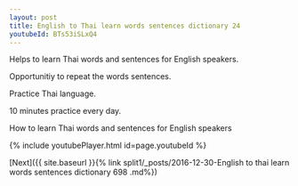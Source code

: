 ```yaml
---
layout: post
title: English to Thai learn words sentences dictionary 24 
youtubeId: BTs53iSLxQ4
---
```

 
 
Helps to learn Thai words and sentences for English speakers.

Opportunitiy to repeat the words sentences. 

Practice Thai language. 
 
10 minutes practice every day. 
 
How to learn Thai words and sentences for English speakers 
 
{% include youtubePlayer.html id=page.youtubeId %}
 
 
[Next]({{ site.baseurl }}{% link  split1/_posts/2016-12-30-English to thai learn words sentences dictionary 698 .md%})
 
